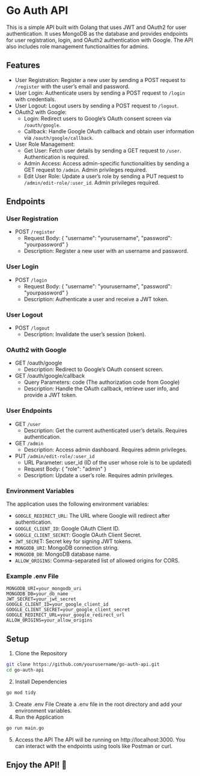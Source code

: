 # Go Auth API

This is a simple API built with Golang that uses JWT and OAuth2 for user authentication. It uses MongoDB as the database and provides endpoints for user registration, login, and OAuth2 authentication with Google. The API also includes role management functionalities for admins.

## Features

- User Registration: Register a new user by sending a POST request to `/register` with the user’s email and password.
- User Login: Authenticate users by sending a POST request to `/login` with credentials.
- User Logout: Logout users by sending a POST request to `/logout`.
- OAuth2 with Google:
  - Login: Redirect users to Google’s OAuth consent screen via `/oauth/google`.
  - Callback: Handle Google OAuth callback and obtain user information via `/oauth/google/callback`.
- User Role Management:
  - Get User: Fetch user details by sending a GET request to `/user`. Authentication is required.
  - Admin Access: Access admin-specific functionalities by sending a GET request to `/admin`. Admin privileges required.
  - Edit User Role: Update a user’s role by sending a PUT request to `/admin/edit-role/:user_id`. Admin privileges required.

## Endpoints

### User Registration

- POST `/register`
  - Request Body: { "username": "yourusername", "password": "yourpassword" }
  - Description: Register a new user with an username and password.

### User Login

- POST `/login`
  - Request Body: { "username": "yourusername", "password": "yourpassword" }
  - Description: Authenticate a user and receive a JWT token.

### User Logout

- POST `/logout`
  - Description: Invalidate the user’s session (token).

### OAuth2 with Google

- GET /oauth/google
  - Description: Redirect to Google’s OAuth consent screen.
- GET /oauth/google/callback
  - Query Parameters: code (The authorization code from Google)
  - Description: Handle the OAuth callback, retrieve user info, and provide a JWT token.

### User Endpoints

- GET `/user`
  - Description: Get the current authenticated user’s details. Requires authentication.
- GET `/admin`
  - Description: Access admin dashboard. Requires admin privileges.
- PUT `/admin/edit-role/:user_id`
  - URL Parameter: user_id (ID of the user whose role is to be updated)
  - Request Body: { "role": "admin" }
  - Description: Update a user’s role. Requires admin privileges.

### Environment Variables

The application uses the following environment variables:

- `GOOGLE_REDIRECT_URL`: The URL where Google will redirect after authentication.
- `GOOGLE_CLIENT_ID`: Google OAuth Client ID.
- `GOOGLE_CLIENT_SECRET`: Google OAuth Client Secret.
- `JWT_SECRE`T: Secret key for signing JWT tokens.
- `MONGODB_URI`: MongoDB connection string.
- `MONGODB_DB`: MongoDB database name.
- `ALLOW_ORIGINS`: Comma-separated list of allowed origins for CORS.

### Example .env File

```.env
MONGODB_URI=your_mongodb_uri
MONGODB_DB=your_db_name
JWT_SECRET=your_jwt_secret
GOOGLE_CLIENT_ID=your_google_client_id
GOOGLE_CLIENT_SECRET=your_google_client_secret
GOOGLE_REDIRECT_URL=your_google_redirect_url
ALLOW_ORIGINS=your_allow_origins
```

## Setup

1. Clone the Repository

```bash
git clone https://github.com/yourusername/go-auth-api.git
cd go-auth-api
```

2. Install Dependencies

```bash
go mod tidy
```

3. Create .env File
   Create a .env file in the root directory and add your environment variables.
4. Run the Application

```bash
go run main.go
```

5. Access the API
The API will be running on http://localhost:3000. You can interact with the endpoints using tools like Postman or curl.

## Enjoy the API! 🚀